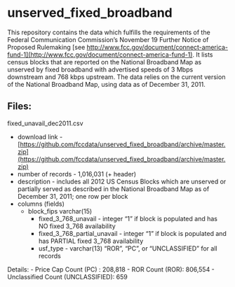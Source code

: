 unserved_fixed_broadband
========================

This repository contains the data which fulfills the requirements of the Federal Communication Commission’s November 19 Further Notice of Proposed Rulemaking [see http://www.fcc.gov/document/connect-america-fund-1](http://www.fcc.gov/document/connect-america-fund-1).  It lists census blocks that are reported on the National Broadband Map as unserved by fixed broadband with advertised speeds of 3 Mbps downstream and 768 kbps upstream.  The data relies on the current version of the National Broadband Map, using data as of December 31, 2011.

Files:
------
fixed_unavail_dec2011.csv 
- download link - [https://github.com/fccdata/unserved_fixed_broadband/archive/master.zip](https://github.com/fccdata/unserved_fixed_broadband/archive/master.zip)
- number of records - 1,016,031 (+ header)
- description - includes all 2012 US Census Blocks which are unserved or partially served as described in the National Broadband Map as of December 31, 2011; one row per block
- columns (fields) 
  - block_fips     varchar(15)
	- fixed_3_768_unavail - integer “1” if block is populated and has NO fixed 3_768 availability
	- fixed_3_768_partial_unavail - integer “1” if block is populated and has PARTIAL fixed 3_768 availability
	- usf_type - varchar(13) “ROR”, “PC”, or “UNCLASSIFIED” for all records

Details: 
	- Price Cap Count (PC) :  208,818
	- ROR Count (ROR):  806,554
	- Unclassified Count (UNCLASSIFIED):   659
